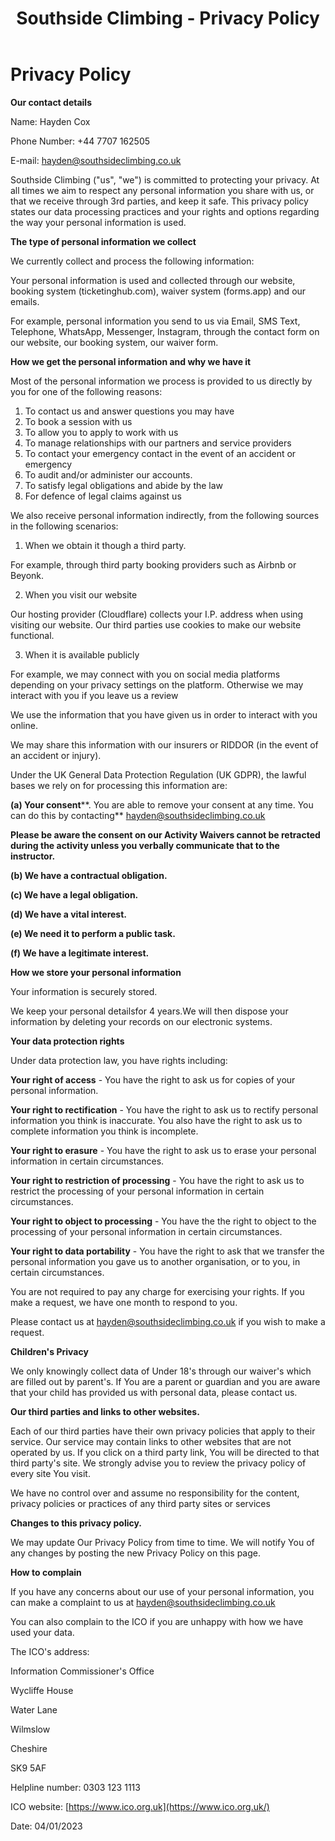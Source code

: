 ﻿---
layout: '../../layouts/blog-template.astro'
title: 'Southside Climbing - Privacy Policy'
description: 'Here is our privacy policy, please read through this carefully.'
---

# Privacy Policy

**Our contact details**

Name: Hayden Cox

Phone Number: +44 7707 162505

E-mail: [hayden@southsideclimbing.co.uk](mailto:hayden@southsideclimbing.co.uk)

Southside Climbing ("us", "we") is committed to protecting your privacy. At all times we aim to respect any personal information you share with us, or that we receive through 3rd parties, and keep it safe. This privacy policy states our data processing practices and your rights and options regarding the way your personal information is used.

**The type of personal information we collect**

We currently collect and process the following information:

Your personal information is used and collected through our website, booking system (ticketinghub.com), waiver system (forms.app) and our emails.

For example, personal information you send to us via Email, SMS Text, Telephone, WhatsApp, Messenger, Instagram, through the contact form on our website, our booking system, our waiver form.

**How we get the personal information and why we have it**

Most of the personal information we process is provided to us directly by you for one of the following reasons:

1. To contact us and answer questions you may have
2. To book a session with us
3. To allow you to apply to work with us
4. To manage relationships with our partners and service providers
5. To contact your emergency contact in the event of an accident or emergency
6. To audit and/or administer our accounts.
7. To satisfy legal obligations and abide by the law
8. For defence of legal claims against us

We also receive personal information indirectly, from the following sources in the following scenarios:

1. When we obtain it though a third party.

For example, through third party booking providers such as Airbnb or Beyonk.

2. When you visit our website

Our hosting provider (Cloudflare) collects your I.P. address when using visiting our website. Our third parties use cookies to make our website functional.

3. When it is available publicly

For example, we may connect with you on social media platforms depending on your privacy settings on the platform. Otherwise we may interact with you if you leave us a review

We use the information that you have given us in order to interact with you online.

We may share this information with our insurers or RIDDOR (in the event of an accident or injury).

Under the UK General Data Protection Regulation (UK GDPR), the lawful bases we rely on for processing this information are:

**(a) Your consent****. You are able to remove your consent at any time. You can do this by contacting** [hayden@southsideclimbing.co.uk](mailto:hayden@southsideclimbing.co.uk)

**Please be aware the consent on our Activity Waivers cannot be retracted during the activity unless you verbally communicate that to the instructor.**

**(b) We have a contractual obligation.**

**(c) We have a legal obligation.**

**(d) We have a vital interest.**

**(e) We need it to perform a public task.**

**(f) We have a legitimate interest.**

**How we store your personal information**

Your information is securely stored.

We keep your personal detailsfor 4 years.We will then dispose your information by deleting your records on our electronic systems.

**Your data protection rights**

Under data protection law, you have rights including:

**Your right of access** - You have the right to ask us for copies of your personal information.

**Your right to rectification** - You have the right to ask us to rectify personal information you think is inaccurate. You also have the right to ask us to complete information you think is incomplete.

**Your right to erasure** - You have the right to ask us to erase your personal information in certain circumstances.

**Your right to restriction of processing** - You have the right to ask us to restrict the processing of your personal information in certain circumstances.

**Your right to object to processing** - You have the the right to object to the processing of your personal information in certain circumstances.

**Your right to data portability** - You have the right to ask that we transfer the personal information you gave us to another organisation, or to you, in certain circumstances.

You are not required to pay any charge for exercising your rights. If you make a request, we have one month to respond to you.

Please contact us at [hayden@southsideclimbing.co.uk](mailto:hayden@southsideclimbing.co.uk) if you wish to make a request.

**Children's Privacy**

We only knowingly collect data of Under 18's through our waiver's which are filled out by parent's. If You are a parent or guardian and you are aware that your child has provided us with personal data, please contact us.

**Our third parties and links to other websites.**

Each of our third parties have their own privacy policies that apply to their service. Our service may contain links to other websites that are not operated by us. If you click on a third party link, You will be directed to that third party's site. We strongly advise you to review the privacy policy of every site You visit.

We have no control over and assume no responsibility for the content, privacy policies or practices of any third party sites or services

**Changes to this privacy policy.**

We may update Our Privacy Policy from time to time. We will notify You of any changes by posting the new Privacy Policy on this page.

**How to complain**

If you have any concerns about our use of your personal information, you can make a complaint to us at hayden@southsideclimbing.co.uk

You can also complain to the ICO if you are unhappy with how we have used your data.

The ICO's address:

Information Commissioner's Office

Wycliffe House

Water Lane

Wilmslow

Cheshire

SK9 5AF

Helpline number: 0303 123 1113

ICO website: [https://www.ico.org.uk](https://www.ico.org.uk/)

Date: 04/01/2023